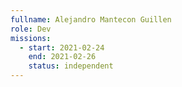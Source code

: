 ```yaml
---
fullname: Alejandro Mantecon Guillen
role: Dev
missions:
  - start: 2021-02-24
    end: 2021-02-26
    status: independent
---
```


